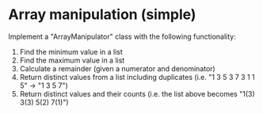 # Array manipulation (simple)

Implement a "ArrayManipulator" class with the following functionality:

1. Find the minimum value in a list
2. Find the maximum value in a list
3. Calculate a remainder (given a numerator and denominator)
4. Return distinct values from a list including duplicates (i.e. "1 3 5 3 7 3 1 1 5" -> "1 3 5 7")
5. Return distinct values and their counts (i.e. the list above becomes "1(3) 3(3) 5(2) 7(1)")